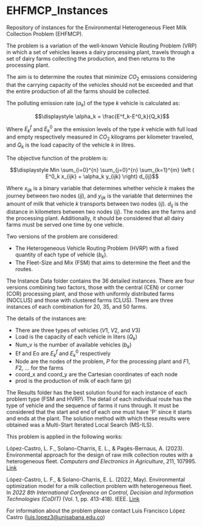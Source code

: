 # EHFMCP_Instances
Repository of instances for the Environmental Heterogeneous Fleet Milk Collection Problem (EHFMCP).

The problem is a variation of the well-known Vehicle Routing Problem (VRP) in which a set of vehicles leaves a dairy processing plant, travels through a set of dairy farms collecting the production, and then returns to the processing plant.

The aim is to determine the routes that minimize $CO_2$ emissions considering that the carrying capacity of the vehicles should not be exceeded and that the entire production of all the farms should be collected.

The polluting emission rate ($\alpha_k$) of the type $k$ vehicle is calculated as:

$$\displaystyle \alpha_k = \frac{E^f_k-E^0_k}{Q_k}$$

Where $E^f_k$ and $E^0_k$ are the emission levels of the type $k$ vehicle with full load and empty respectively measured in $CO_2$ kilograms per kilometer traveled, and $Q_k$ is the load capacity of the vehicle $k$ in litres.

The objective function of the problem is:

$$\displaystyle Min \sum_{i=0}^{n} \sum_{j=0}^{n} \sum_{k=1}^{m} \left ( E^0_k  x_{ijk}  + \alpha_k y_{ijk} \right) d_{ij}$$

Where $x_{ijk}$ is a binary variable that determines whether vehicle $k$ makes the journey between two nodes ($ij$), and $y_{ijk}$ is the variable that determines the amount of milk that vehicle $k$ transports between two nodes ($ij$). $d_{ij}$ is the distance in kilometers between two nodes ($ij$). The nodes are the farms and the processing plant. Additionally, it should be considered that all dairy farms must be served one time by one vehicle. 

Two versions of the problem are considered:
* The Heterogeneous Vehicle Routing Problem (HVRP) with a fixed quantity of each type of vehicle ($b_k$).
* The Fleet-Size and Mix (FSM) that aims to determine the fleet and the routes.

The Instance Data folder contains the 36 detailed instances. There are four versions combining two factors, those with the central (CEN) or corner (COR) processing plant, and those with uniformly distributed farms (NOCLUS) and those with clustered farms (CLUS). There are three instances of each combination for 20, 35, and 50 farms.

The details of the instances are:
* There are three types of vehicles ($V1$, $V2$, and $V3$)
* Load is the capacity of each vehicle in liters ($Q_k$)
* Num_v is the number of available vehicles ($b_k$)
* Ef and Eo are $E^f_k$ and $E^0_k$ respectively
* Node are the nodes of the problem, $P$ for the processing plant and $F1$, $F2$, ... for the farms
* coord_x and coord_y are the Cartesian coordinates of each node
* prod is the production of milk of each farm ($p$) 

The Results folder has the best solution found for each instance of each problem type (FSM and HVRP). The detail of each individual route has the type of vehicle and the sequence of farms it runs through. It must be considered that the start and end of each one must have 'P' since it starts and ends at the plant. The solution method with which these results were obtained was a Multi-Start Iterated Local Search (MS-ILS).

This problem is applied in the following works:

López-Castro, L. F., Solano-Charris, E. L., & Pagès-Bernaus, A. (2023). Environmental approach for the design of raw milk collection routes with a heterogeneous fleet. *Computers and Electronics in Agriculture*, 211, 107995. [Link](https://www.sciencedirect.com/science/article/pii/S0168169923003836)

López-Castro, L. F., & Solano-Charris, E. L. (2022, May). Environmental optimization model for a milk collection problem with heterogeneous fleet. In *2022 8th International Conference on Control, Decision and Information Technologies (CoDIT)* (Vol. 1, pp. 413-418). IEEE. [Link](https://ieeexplore.ieee.org/abstract/document/9804059?casa_token=lKi3Z1AkhY8AAAAA:c4c5dDHORPHhh0iuYlRNsPVMGoJHl5wpiQ1_0Kqam-46_lwkBBPgqS9dWVPiXwlbYajn7S0zR50)

For information about the problem please contact Luis Francisco López Castro (luis.lopez3@unisabana.edu.co)


